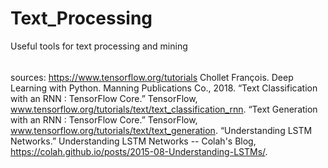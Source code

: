 # Text_Processing
Useful tools for text processing and mining
######
sources: 
https://www.tensorflow.org/tutorials
Chollet François. Deep Learning with Python. Manning Publications Co., 2018.
“Text Classification with an RNN  :   TensorFlow Core.” TensorFlow, www.tensorflow.org/tutorials/text/text_classification_rnn.
“Text Generation with an RNN  :   TensorFlow Core.” TensorFlow, www.tensorflow.org/tutorials/text/text_generation.
“Understanding LSTM Networks.” Understanding LSTM Networks -- Colah's Blog, https://colah.github.io/posts/2015-08-Understanding-LSTMs/.
